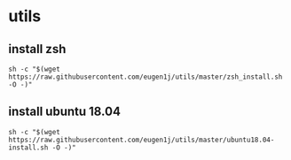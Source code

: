 # utils



install zsh
----

```
sh -c "$(wget https://raw.githubusercontent.com/eugen1j/utils/master/zsh_install.sh -O -)"
```

install ubuntu 18.04
----

```
sh -c "$(wget https://raw.githubusercontent.com/eugen1j/utils/master/ubuntu18.04-install.sh -O -)"
```
